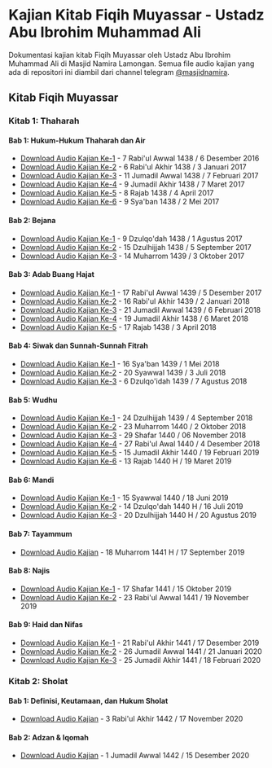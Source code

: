 # Kajian Kitab Fiqih Muyassar - Ustadz Abu Ibrohim Muhammad Ali

Dokumentasi kajian kitab Fiqih Muyassar oleh Ustadz Abu Ibrohim Muhammad Ali di Masjid Namira Lamongan. Semua file audio kajian yang ada di repositori ini diambil dari channel telegram [@masjidnamira](https://t.me/MASJIDNAMIRA).

## Kitab Fiqih Muyassar

### Kitab 1: Thaharah

#### Bab 1: Hukum-Hukum Thaharah dan Air

- [Download Audio Kajian Ke-1](https://github.com/hanifmu/kajian-fiqih-muyassar-ustadz-abu-ibrohim-muhammad-ali/raw/master/kitab_1_thaharah/bab_1/01_01-1.mp3) - 7 Rabi'ul Awwal 1438 / 6 Desember 2016
- [Download Audio Kajian Ke-2](https://github.com/hanifmu/kajian-fiqih-muyassar-ustadz-abu-ibrohim-muhammad-ali/raw/master/kitab_1_thaharah/bab_1/01_01-2.mp3) - 6 Rabi'ul Akhir 1438 / 3 Januari 2017
- [Download Audio Kajian Ke-3](https://github.com/hanifmu/kajian-fiqih-muyassar-ustadz-abu-ibrohim-muhammad-ali/raw/master/kitab_1_thaharah/bab_1/01_01-3.mp3) - 11 Jumadil Awwal 1438 / 7 Februari 2017
- [Download Audio Kajian Ke-4](https://github.com/hanifmu/kajian-fiqih-muyassar-ustadz-abu-ibrohim-muhammad-ali/raw/master/kitab_1_thaharah/bab_1/01_01-4.MP3) - 9 Jumadil Akhir 1438 / 7 Maret 2017
- [Download Audio Kajian Ke-5](https://github.com/hanifmu/kajian-fiqih-muyassar-ustadz-abu-ibrohim-muhammad-ali/raw/master/kitab_1_thaharah/bab_1/01_01-5.MP3) - 8 Rajab 1438 / 4 April 2017
- [Download Audio Kajian Ke-6](https://github.com/hanifmu/kajian-fiqih-muyassar-ustadz-abu-ibrohim-muhammad-ali/raw/master/kitab_1_thaharah/bab_1/01_01-6.MP3) - 9 Sya'ban 1438 / 2 Mei 2017

#### Bab 2: Bejana

- [Download Audio Kajian Ke-1](https://github.com/hanifmu/kajian-fiqih-muyassar-ustadz-abu-ibrohim-muhammad-ali/raw/master/kitab_1_thaharah/bab_2/01_02-1.MP3) - 9 Dzulqo'dah 1438 / 1 Agustus 2017
- [Download Audio Kajian Ke-2](https://github.com/hanifmu/kajian-fiqih-muyassar-ustadz-abu-ibrohim-muhammad-ali/raw/master/kitab_1_thaharah/bab_2/01_02-2.MP3) - 15 Dzulhijjah 1438 / 5 September 2017
- [Download Audio Kajian Ke-3](https://github.com/hanifmu/kajian-fiqih-muyassar-ustadz-abu-ibrohim-muhammad-ali/raw/master/kitab_1_thaharah/bab_2/01_02-3.MP3) - 14 Muharrom 1439 / 3 Oktober 2017

#### Bab 3: Adab Buang Hajat

- [Download Audio Kajian Ke-1](https://github.com/hanifmu/kajian-fiqih-muyassar-ustadz-abu-ibrohim-muhammad-ali/raw/master/kitab_1_thaharah/bab_3/01_03-1.mp3) - 17 Rabi'ul Awwal 1439 / 5 Desember 2017
- [Download Audio Kajian Ke-2](https://github.com/hanifmu/kajian-fiqih-muyassar-ustadz-abu-ibrohim-muhammad-ali/raw/master/kitab_1_thaharah/bab_3/01_03-2.mp3) - 16 Rabi'ul Akhir 1439 / 2 Januari 2018
- [Download Audio Kajian Ke-3](https://github.com/hanifmu/kajian-fiqih-muyassar-ustadz-abu-ibrohim-muhammad-ali/raw/master/kitab_1_thaharah/bab_3/01_03-3.mp3) - 21 Jumadil Awwal 1439 / 6 Februari 2018
- [Download Audio Kajian Ke-4](https://github.com/hanifmu/kajian-fiqih-muyassar-ustadz-abu-ibrohim-muhammad-ali/raw/master/kitab_1_thaharah/bab_3/01_03-4.mp3) - 19 Jumadil Akhir 1438 / 6 Maret 2018
- [Download Audio Kajian Ke-5](https://github.com/hanifmu/kajian-fiqih-muyassar-ustadz-abu-ibrohim-muhammad-ali/raw/master/kitab_1_thaharah/bab_3/01_03-5.mp3) - 17 Rajab 1438 / 3 April 2018

#### Bab 4: Siwak dan Sunnah-Sunnah Fitrah

- [Download Audio Kajian Ke-1](https://github.com/hanifmu/kajian-fiqih-muyassar-ustadz-abu-ibrohim-muhammad-ali/raw/master/kitab_1_thaharah/bab_4/01_04-1.mp3) - 16 Sya'ban 1439 / 1 Mei 2018
- [Download Audio Kajian Ke-2](https://github.com/hanifmu/kajian-fiqih-muyassar-ustadz-abu-ibrohim-muhammad-ali/raw/master/kitab_1_thaharah/bab_4/01_04-2.mp3) - 20 Syawwal 1439 / 3 Juli 2018
- [Download Audio Kajian Ke-3](https://github.com/hanifmu/kajian-fiqih-muyassar-ustadz-abu-ibrohim-muhammad-ali/raw/master/kitab_1_thaharah/bab_4/01_04-3.mp3) - 6 Dzulqo'idah 1439 / 7 Agustus 2018

#### Bab 5: Wudhu

- [Download Audio Kajian Ke-1](https://github.com/hanifmu/kajian-fiqih-muyassar-ustadz-abu-ibrohim-muhammad-ali/raw/master/kitab_1_thaharah/bab_5/01_05-1.MP3) - 24 Dzulhijjah 1439 / 4 September 2018
- [Download Audio Kajian Ke-2](https://github.com/hanifmu/kajian-fiqih-muyassar-ustadz-abu-ibrohim-muhammad-ali/raw/master/kitab_1_thaharah/bab_5/01_05-2.MP3) - 23 Muharrom 1440 / 2 Oktober 2018
- [Download Audio Kajian Ke-3](https://github.com/hanifmu/kajian-fiqih-muyassar-ustadz-abu-ibrohim-muhammad-ali/raw/master/kitab_1_thaharah/bab_5/01_05-3.MP3) - 29 Shafar 1440 / 06 November 2018
- [Download Audio Kajian Ke-4](https://github.com/hanifmu/kajian-fiqih-muyassar-ustadz-abu-ibrohim-muhammad-ali/raw/master/kitab_1_thaharah/bab_5/01_05-4.MP3) - 27 Rabi'ul Awal 1440 / 4 Desember 2018
- [Download Audio Kajian Ke-5](https://github.com/hanifmu/kajian-fiqih-muyassar-ustadz-abu-ibrohim-muhammad-ali/raw/master/kitab_1_thaharah/bab_5/01_05-5.MP3) - 15 Jumadil Akhir 1440 / 19 Februari 2019
- [Download Audio Kajian Ke-6](https://github.com/hanifmu/kajian-fiqih-muyassar-ustadz-abu-ibrohim-muhammad-ali/raw/master/kitab_1_thaharah/bab_5/01_05-6.MP3) - 13 Rajab 1440 H / 19 Maret 2019

#### Bab 6: Mandi

- [Download Audio Kajian Ke-1](https://github.com/hanifmu/kajian-fiqih-muyassar-ustadz-abu-ibrohim-muhammad-ali/raw/master/kitab_1_thaharah/bab_6/01_06-1.MP3) - 15 Syawwal 1440 / 18 Juni 2019
- [Download Audio Kajian Ke-2](https://github.com/hanifmu/kajian-fiqih-muyassar-ustadz-abu-ibrohim-muhammad-ali/raw/master/kitab_1_thaharah/bab_6/01_06-2.MP3) - 14 Dzulqo'dah 1440 H / 16 Juli 2019
- [Download Audio Kajian Ke-3](https://github.com/hanifmu/kajian-fiqih-muyassar-ustadz-abu-ibrohim-muhammad-ali/raw/master/kitab_1_thaharah/bab_6/01_06-2.MP3) - 20 Dzulhijjah 1440 H / 20 Agustus 2019

#### Bab 7: Tayammum

- [Download Audio Kajian](https://github.com/hanifmu/kajian-fiqih-muyassar-ustadz-abu-ibrohim-muhammad-ali/raw/master/kitab_1_thaharah/bab_7/01_07-1.MP3) - 18 Muharrom 1441 H / 17 September 2019

#### Bab 8: Najis

- [Download Audio Kajian Ke-1](https://github.com/hanifmu/kajian-fiqih-muyassar-ustadz-abu-ibrohim-muhammad-ali/raw/master/kitab_1_thaharah/bab_8/01_08-1.MP3) - 17 Shafar 1441 / 15 Oktober 2019
- [Download Audio Kajian Ke-2](https://github.com/hanifmu/kajian-fiqih-muyassar-ustadz-abu-ibrohim-muhammad-ali/raw/master/kitab_1_thaharah/bab_8/01_08-2.MP3) - 23 Rabi'ul Awwal 1441 / 19 November 2019

#### Bab 9: Haid dan Nifas

- [Download Audio Kajian Ke-1](https://github.com/hanifmu/kajian-fiqih-muyassar-ustadz-abu-ibrohim-muhammad-ali/raw/master/kitab_1_thaharah/bab_9/01_09-1.MP3) - 21 Rabi'ul Akhir 1441 / 17 Desember 2019
- [Download Audio Kajian Ke-2](https://github.com/hanifmu/kajian-fiqih-muyassar-ustadz-abu-ibrohim-muhammad-ali/raw/master/kitab_1_thaharah/bab_9/01_09-2.MP3) - 26 Jumadil Awwal 1441 / 21 Januari 2020
- [Download Audio Kajian Ke-3](https://github.com/hanifmu/kajian-fiqih-muyassar-ustadz-abu-ibrohim-muhammad-ali/raw/master/kitab_1_thaharah/bab_9/01_09-3.MP3) - 25 Jumadil Akhir 1441 / 18 Februari 2020


### Kitab 2: Sholat

#### Bab 1: Definisi, Keutamaan, dan Hukum Sholat

- [Download Audio Kajian](https://github.com/hanifmu/kajian-fiqih-muyassar-ustadz-abu-ibrohim-muhammad-ali/raw/master/kitab_2_sholat/bab_1/02_01-1.mp3) - 3 Rabi'ul Akhir 1442 / 17 November 2020

#### Bab 2: Adzan & Iqomah

- [Download Audio Kajian](https://github.com/hanifmu/kajian-fiqih-muyassar-ustadz-abu-ibrohim-muhammad-ali/raw/master/kitab_2_sholat/bab_2/02_02-1.MP3) - 1 Jumadil Awwal 1442 / 15 Desember 2020
